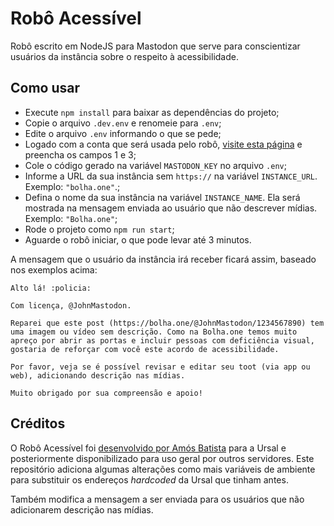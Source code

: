 # Robô Acessível

Robô escrito em NodeJS para Mastodon que serve para conscientizar usuários da instância sobre o respeito à acessibilidade.

## Como usar

- Execute `npm install` para baixar as dependências do projeto;
- Copie o arquivo `.dev.env` e renomeie para `.env`;
- Edite o arquivo `.env` informando o que se pede;
- Logado com a conta que será usada pelo robô, [visite esta página](https://token.bolha.one/?scopes=read+write) e preencha os campos 1 e 3;
- Cole o código gerado na variável `MASTODON_KEY` no arquivo `.env`;
- Informe a URL da sua instância sem `https://` na variável `INSTANCE_URL`. Exemplo: `"bolha.one"`.;
- Defina o nome da sua instância na variável `INSTANCE_NAME`. Ela será mostrada na mensagem enviada ao usuário que não descrever mídias. Exemplo: `"Bolha.one"`;
- Rode o projeto como `npm run start`;
- Aguarde o robô iniciar, o que pode levar até 3 minutos.

A mensagem que o usuário da instância irá receber ficará assim, baseado nos exemplos acima:

```
Alto lá! :policia: 

Com licença, @JohnMastodon.

Reparei que este post (https://bolha.one/@JohnMastodon/1234567890) tem uma imagem ou vídeo sem descrição. Como na Bolha.one temos muito apreço por abrir as portas e incluir pessoas com deficiência visual, gostaria de reforçar com você este acordo de acessibilidade.

Por favor, veja se é possível revisar e editar seu toot (via app ou web), adicionando descrição nas mídias.

Muito obrigado por sua compreensão e apoio!
```

## Créditos

O Robô Acessível foi [desenvolvido por Amós Batista](https://github.com/amosbatista/ursal-acessivel/) para a Ursal e posteriormente disponibilizado para uso geral por outros servidores. Este repositório adiciona algumas alterações como mais variáveis de ambiente para substituir os endereços *hardcoded* da Ursal que tinham antes.

Também modifica a mensagem a ser enviada para os usuários que não adicionarem descrição nas mídias.